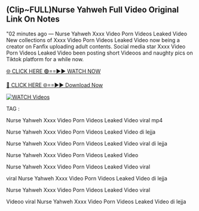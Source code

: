 ## (Clip~FULL)Nurse Yahweh Full Video Original Link On Notes


"02 minutes ago —  Nurse Yahweh Xxxx Video Porn Videos Leaked Video New collections of   Xxxx Video Porn Videos Leaked Video now being a creator on Fanfix uploading adult contents. Social media star   Xxxx Video Porn Videos Leaked Video been posting short Videoos and naughty pics on Tiktok platform for a while now.


[🌐 CLICK HERE 🟢==►► WATCH NOW](https://ultra-bulletin.blogspot.com/p/ultra-bulletin-23.html)

[🔴 CLICK HERE 🌐==►► Download Now](https://ultra-bulletin.blogspot.com/p/ultra-bulletin-23.html)

[![WATCH Videos](https://i.imgur.com/dJHk4Zq.gif)](https://ultra-bulletin.blogspot.com/p/ultra-bulletin-23.html)


TAG :

Nurse Yahweh Xxxx Video Porn Videos Leaked Video viral mp4

Nurse Yahweh Xxxx Video Porn Videos Leaked Video di lejja

Nurse Yahweh Xxxx Video Porn Videos Leaked Video viral di lejja

Nurse Yahweh Xxxx Video Porn Videos Leaked Video

Nurse Yahweh Xxxx Video Porn Videos Leaked Video viral

viral Nurse Yahweh Xxxx Video Porn Videos Leaked Video di lejja

Nurse Yahweh Xxxx Video Porn Videos Leaked Video viral

Videoo viral Nurse Yahweh Xxxx Video Porn Videos Leaked Video di lejja
